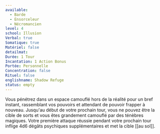 ```yaml
---
available:
  - Barde
  - Ensorceleur
  - Nécromancien
level: 4
school: Illusion
Verbal: true
Somatique: true
Matériel: false
detailmat:
Durée: 1 Tour
Incantation: 1 Action Bonus
Portée: Personnelle
Concentration: false
Rituel: false
englishname: Shadow Refuge
status: empty
---
```

Vous pénétrez dans un espace camouflé hors de la réalité pour un bref instant, rassemblant vos pouvoirs et attendant de pouvoir frapper à nouveau. Jusqu'au début de votre prochain tour, vous ne pouvez être la cible de sorts et vous êtes grandement camouflé par des ténèbres magiques. Votre première attaque réussie pendant votre prochain tour inflige 4d6 dégâts psychiques supplémentaires et met la cible [[au sol]].
